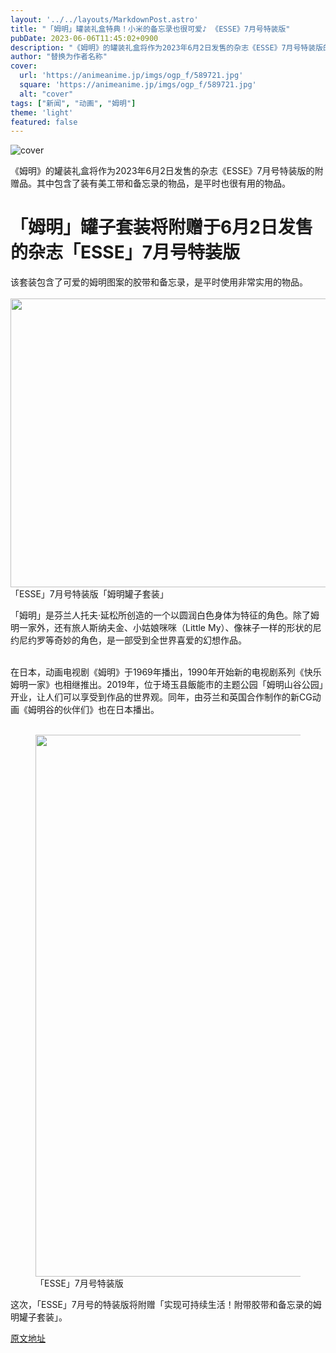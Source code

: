 ```yaml
---
layout: '../../layouts/MarkdownPost.astro'
title: "「姆明」罐装礼盒特典！小米的备忘录也很可爱♪ 《ESSE》7月号特装版"
pubDate: 2023-06-06T11:45:02+0900
description: "《姆明》的罐装礼盒将作为2023年6月2日发售的杂志《ESSE》7月号特装版的附赠品。其中包含了装有美工带和备忘录的物品，是平时也很有用的物品。"
author: "替换为作者名称"
cover:
  url: 'https://animeanime.jp/imgs/ogp_f/589721.jpg'
  square: 'https://animeanime.jp/imgs/ogp_f/589721.jpg'
  alt: "cover"
tags: ["新闻", "动画", "姆明"]
theme: 'light'
featured: false
---
```


![cover](https://animeanime.jp/imgs/ogp_f/589721.jpg)

《姆明》的罐装礼盒将作为2023年6月2日发售的杂志《ESSE》7月号特装版的附赠品。其中包含了装有美工带和备忘录的物品，是平时也很有用的物品。

# 「姆明」罐子套装将附赠于6月2日发售的杂志「ESSE」7月号特装版

该套装包含了可爱的姆明图案的胶带和备忘录，是平时使用非常实用的物品。 <br><br><img src="https://animeanime.jp/imgs/zoom/589723.jpg" class="inline-article-image" width="640" height="462"><br><span class="cap txt-center">「ESSE」7月号特装版「姆明罐子套装」</span><br>

「姆明」是芬兰人托夫·延松所创造的一个以圆润白色身体为特征的角色。除了姆明一家外，还有旅人斯纳夫金、小姑娘咪咪（Little My）、像袜子一样的形状的尼约尼约罗等奇妙的角色，是一部受到全世界喜爱的幻想作品。 <br><br>

在日本，动画电视剧《姆明》于1969年播出，1990年开始新的电视剧系列《快乐姆明一家》也相继推出。2019年，位于埼玉县飯能市的主题公园「姆明山谷公园」开业，让人们可以享受到作品的世界观。同年，由芬兰和英国合作制作的新CG动画《姆明谷的伙伴们》也在日本播出。 <br><br><figure class="ctms-editor-image"><img src="https://animeanime.jp/imgs/zoom/589720.jpg" class="inline-article-image" width="640" height="867"><figcaption>「ESSE」7月号特装版</figcaption></figure>

这次，「ESSE」7月号的特装版将附赠「实现可持续生活！附带胶带和备忘录的姆明罐子套装」。

  [原文地址](https://animeanime.jp/article/2023/06/06/77762.html)